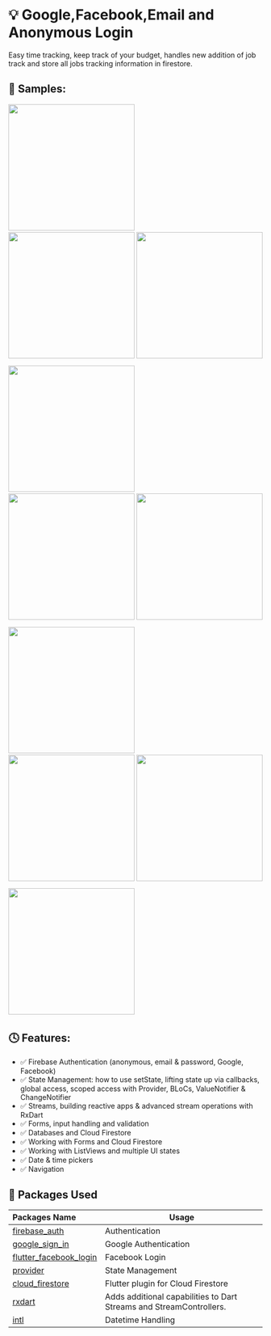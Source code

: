 # 💡 Google,Facebook,Email and Anonymous Login

Easy time tracking, keep track of your budget, handles new addition of job track and store all jobs 
tracking information in firestore.

## 👀 Samples:

<img src="mockups/1.jpg" width="250"> &nbsp;&nbsp;&nbsp;&nbsp; <img src="mockups/2.jpg" width="250" style="float:right"> &nbsp;&nbsp;&nbsp;&nbsp; &nbsp;&nbsp;&nbsp;&nbsp; <img src="mockups/3.jpg" width="250">

<img src="mockups/4.jpg" width="250"> &nbsp;&nbsp;&nbsp;&nbsp; <img src="mockups/5.jpg" width="250" style="float:right"> &nbsp;&nbsp;&nbsp;&nbsp; &nbsp;&nbsp;&nbsp;&nbsp; <img src="mockups/6.jpg" width="250">

<img src="mockups/8.jpg" width="250"> &nbsp;&nbsp;&nbsp;&nbsp; <img src="mockups/9.jpg" width="250" style="float:right"> &nbsp;&nbsp;&nbsp;&nbsp; &nbsp;&nbsp;&nbsp;&nbsp; <img src="mockups/7.jpg" width="250">

<img src="mockups/10.jpg" width="250"> &nbsp;&nbsp;&nbsp;&nbsp; 

## 🕓 Features:

- ✅ Firebase Authentication (anonymous, email & password, Google, Facebook)
- ✅ State Management: how to use setState, lifting state up via callbacks, global access, scoped access    with Provider, BLoCs, ValueNotifier & ChangeNotifier
- ✅ Streams, building reactive apps & advanced stream operations with RxDart
- ✅ Forms, input handling and validation
- ✅ Databases and Cloud Firestore
- ✅ Working with Forms and Cloud Firestore
- ✅ Working with ListViews and multiple UI states
- ✅ Date & time pickers
- ✅ Navigation

## 🔮 Packages Used
Packages Name        | Usage       
:-------------------------|-------------------------
|[firebase_auth](https://pub.dev/packages/firebase_auth) | Authentication
|[google_sign_in](https://pub.dev/packages/google_sign_in)| Google Authentication
|[flutter_facebook_login](https://pub.dev/packages/flutter_facebook_login) | Facebook Login
|[provider](https://pub.dev/packages/provider)| State Management
|[cloud_firestore](https://pub.dev/packages/cloud_firestore) | Flutter plugin for Cloud Firestore
|[rxdart](https://pub.dev/packages/rxdart) |  Adds additional capabilities to Dart Streams and StreamControllers.
|[intl](https://pub.dev/packages/intl) | Datetime Handling

